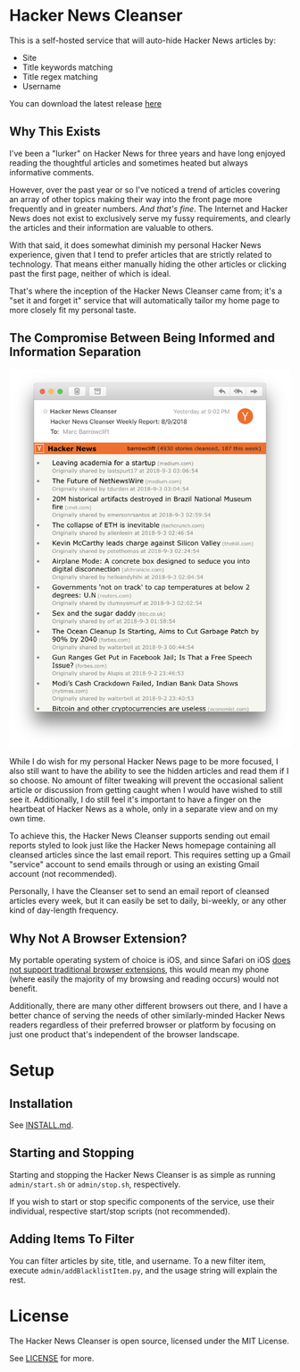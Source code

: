 # Hacker News Cleanser

This is a self-hosted service that will auto-hide Hacker News articles by:

* Site
* Title keywords matching
* Title regex matching
* Username

You can download the latest release [here](https://github.com/barrowclift/hacker-news-cleanser/releases/tag/v2.1.1)

## Why This Exists

I've been a "lurker" on Hacker News for three years and have long enjoyed reading the thoughtful articles and sometimes heated but always informative comments.

However, over the past year or so I've noticed a trend of articles covering an array of other topics making their way into the front page more frequently and in greater numbers. *And that's fine*. The Internet and Hacker News does not exist to exclusively serve my fussy requirements, and clearly the articles and their information are valuable to others.

With that said, it does somewhat diminish my personal Hacker News experience, given that I tend to prefer articles that are strictly related to technology. That means either manually hiding the other articles or clicking past the first page, neither of which is ideal.

That's where the inception of the Hacker News Cleanser came from; it's a "set it and forget it" service that will automatically tailor my home page to more closely fit my personal taste.

## The Compromise Between Being Informed and Information Separation

<img width="638" src="https://raw.githubusercontent.com/barrowclift/hacker-news-cleanser/master/screenshots/email-report.png" />

While I do wish for my personal Hacker News page to be more focused, I also still want to have the ability to see the hidden articles and read them if I so choose. No amount of filter tweaking will prevent the occasional salient article or discussion from getting caught when I would have wished to still see it. Additionally, I do still feel it's important to have a finger on the heartbeat of Hacker News as a whole, only in a separate view and on my own time.

To achieve this, the Hacker News Cleanser supports sending out email reports styled to look just like the Hacker News homepage containing all cleansed articles since the last email report. This requires setting up a Gmail "service" account to send emails through or using an existing Gmail account (not recommended).

Personally, I have the Cleanser set to send an email report of cleansed articles every week, but it can easily be set to daily, bi-weekly, or any other kind of day-length frequency.

## Why Not A Browser Extension?

My portable operating system of choice is iOS, and since Safari on iOS [does not support traditional browser extensions](https://apple.stackexchange.com/a/321213), this would mean my phone (where easily the majority of my browsing and reading occurs) would not benefit.

Additionally, there are many other different browsers out there, and I have a better chance of serving the needs of other similarly-minded Hacker News readers regardless of their preferred browser or platform by focusing on just one product that's independent of the browser landscape.

# Setup

## Installation

See [INSTALL.md](https://github.com/barrowclift/hacker-news-cleanser/blob/master/INSTALL.md).

## Starting and Stopping

Starting and stopping the Hacker News Cleanser is as simple as running `admin/start.sh` or `admin/stop.sh`, respectively.

If you wish to start or stop specific components of the service, use their individual, respective start/stop scripts (not recommended).

## Adding Items To Filter

You can filter articles by site, title, and username. To a new filter item, execute `admin/addBlacklistItem.py`, and the usage string will explain the rest.

# License

The Hacker News Cleanser is open source, licensed under the MIT License.

See [LICENSE](https://github.com/barrowclift/hacker-news-cleanser/blob/master/LICENSE) for more.
